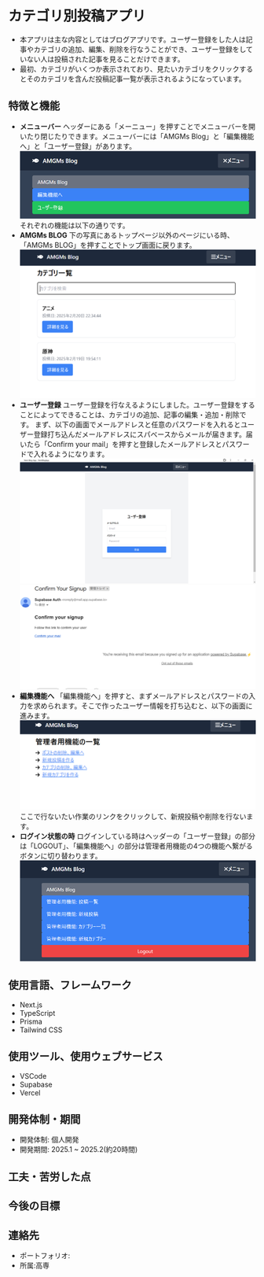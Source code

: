 # カテゴリ別投稿アプリ

- 本アプリは主な内容としてはブログアプリです。ユーザー登録をした人は記事やカテゴリの追加、編集、削除を行なうことができ、ユーザー登録をしていない人は投稿された記事を見ることだけできます。
- 最初、カテゴリがいくつか表示されており、見たいカテゴリをクリックするとそのカテゴリを含んだ投稿記事一覧が表示されるようになっています。

## 特徴と機能

- **メニューバー** ヘッダーにある「メーニュー」を押すことでメニューバーを開いたり閉じたりできます。メニューバーには「AMGMs Blog」と「編集機能へ」と「ユーザー登録」があります。![alt text](<READ.md/スクリーンショット 2025-02-21 125850.png>)それぞれの機能は以下の通りです。
- **AMGMs BLOG** 下の写真にあるトップページ以外のページにいる時、「AMGMs BLOG」を押すことでトップ画面に戻ります。![alt text](<READ.md/スクリーンショット 2025-02-21 201725.png>)
- **ユーザー登録** ユーザー登録を行なえるようにしました。ユーザー登録をすることによってできることは、カテゴリの追加、記事の編集・追加・削除です。 まず、以下の画面でメールアドレスと任意のパスワードを入れるとユーザー登録打ち込んだメールアドレスにスパベースからメールが届きます。届いたら「Confirm your mail」を押すと登録したメールアドレスとパスワードで入れるようになります。![alt text](<READ.md/スクリーンショット 2025-02-21 125841.png>)
  ![alt text](<READ.md/スクリーンショット 2025-02-21 202112.png>)
- **編集機能へ** 「編集機能へ」を押すと、まずメールアドレスとパスワードの入力を求められます。そこで作ったユーザー情報を打ち込むと、以下の画面に進みます。![alt text](<READ.md/スクリーンショット 2025-02-21 204113.png>)
  ここで行ないたい作業のリンクをクリックして、新規投稿や削除を行ないます。
- **ログイン状態の時** ログインしている時はヘッダーの「ユーザー登録」の部分は「LOGOUT」、「編集機能へ」の部分は管理者用機能の4つの機能へ繋がるボタンに切り替わります。![alt text](<READ.md/スクリーンショット 2025-02-21 204525.png>)

## 使用言語、フレームワーク

- Next.js
- TypeScript
- Prisma
- Tailwind CSS

## 使用ツール、使用ウェブサービス

- VSCode
- Supabase
- Vercel

## 開発体制・期間

- 開発体制: 個人開発
- 開発期間: 2025.1 ~ 2025.2(約20時間)

## 工夫・苦労した点

## 今後の目標

## 連絡先

- ポートフォリオ:
- 所属:高専
